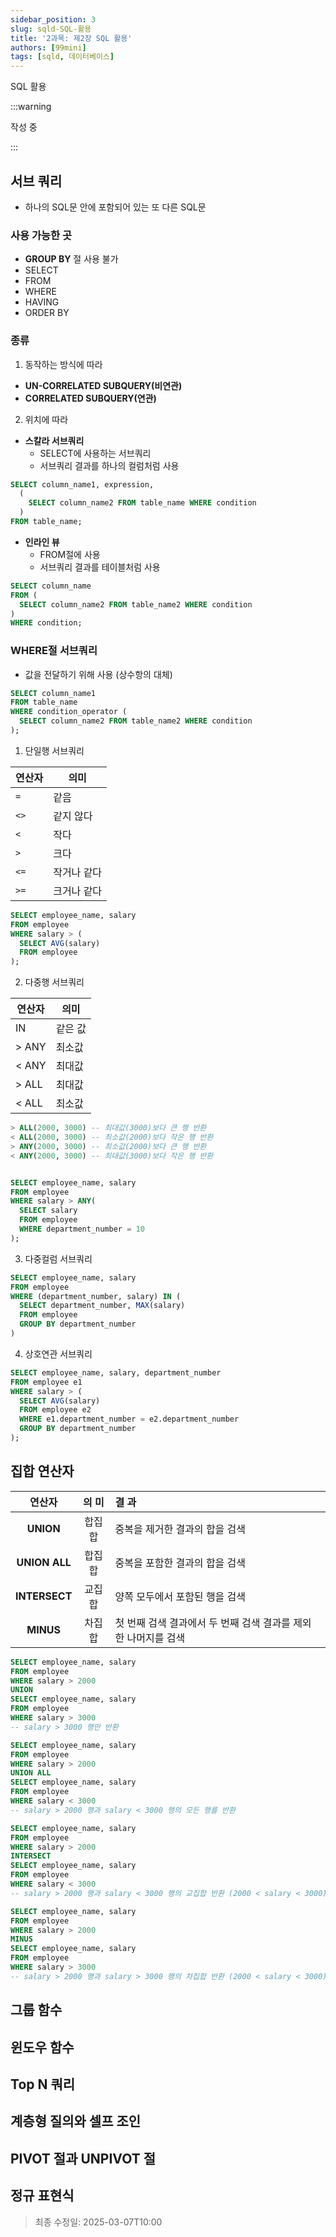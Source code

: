 ```yaml
---
sidebar_position: 3
slug: sqld-SQL-활용
title: '2과목: 제2장 SQL 활용'
authors: [99mini]
tags: [sqld, 데이터베이스]
---
```


SQL 활용

:::warning

작성 중

:::

<!-- truncate -->

## 서브 쿼리

- 하나의 SQL문 안에 포함되어 있는 또 다른 SQL문

### 사용 가능한 곳

- **GROUP BY** 절 사용 불가
- SELECT
- FROM
- WHERE
- HAVING
- ORDER BY

### 종류

1. 동작하는 방식에 따라

- **UN-CORRELATED SUBQUERY(비연관)**
- **CORRELATED SUBQUERY(연관)**

2. 위치에 따라

- **스칼라 서브쿼리**
  - SELECT에 사용하는 서브쿼리
  - 서브쿼리 결과를 하나의 컬럼처럼 사용

```sql title="스칼라 서브쿼리"
SELECT column_name1, expression,
  (
    SELECT column_name2 FROM table_name WHERE condition
  )
FROM table_name;
```

- **인라인 뷰**
  - FROM절에 사용
  - 서브쿼리 결과를 테이블처럼 사용

```sql title="인라인 뷰"
SELECT column_name
FROM (
  SELECT column_name2 FROM table_name2 WHERE condition
)
WHERE condition;
```

### WHERE절 서브쿼리

- 값을 전달하기 위해 사용 (상수항의 대체)

```sql title="WHERE절 서브쿼리"
SELECT column_name1
FROM table_name
WHERE condition_operator (
  SELECT column_name2 FROM table_name2 WHERE condition
);
```

1. 단일행 서브쿼리

| 연산자 | 의미        |
| ------ | ----------- |
| `=`    | 같음        |
| `<>`   | 같지 않다   |
| `<`    | 작다        |
| `>`    | 크다        |
| `<=`   | 작거나 같다 |
| `>=`   | 크거나 같다 |

```sql title="단일행 서브쿼리"
SELECT employee_name, salary
FROM employee
WHERE salary > (
  SELECT AVG(salary)
  FROM employee
);
```

2. 다중행 서브쿼리

| 연산자 | 의미    |
| ------ | ------- |
| IN     | 같은 값 |
| > ANY  | 최소값  |
| < ANY  | 최대값  |
| > ALL  | 최대값  |
| < ALL  | 최소값  |

```sql title="다중행 서브쿼리"
> ALL(2000, 3000) -- 최대값(3000)보다 큰 행 반환
< ALL(2000, 3000) -- 최소값(2000)보다 작은 행 반환
> ANY(2000, 3000) -- 최소값(2000)보다 큰 행 반환
< ANY(2000, 3000) -- 최대값(3000)보다 작은 행 반환
```

```sql title="다중행 서브쿼리 예시"

SELECT employee_name, salary
FROM employee
WHERE salary > ANY(
  SELECT salary
  FROM employee
  WHERE department_number = 10
);
```

3. 다중컬럼 서브쿼리

```sql title="다중컬럼 서브쿼리"
SELECT employee_name, salary
FROM employee
WHERE (department_number, salary) IN (
  SELECT department_number, MAX(salary)
  FROM employee
  GROUP BY department_number
)
```

4. 상호연관 서브쿼리

```sql title="상호연관 서브쿼리"
SELECT employee_name, salary, department_number
FROM employee e1
WHERE salary > (
  SELECT AVG(salary)
  FROM employee e2
  WHERE e1.department_number = e2.department_number
  GROUP BY department_number
);
```

## 집합 연산자

|    연산자     | 의 미  | 결 과                                                          |
| :-----------: | :----: | :------------------------------------------------------------- |
|   **UNION**   | 합집합 | 중복을 제거한 결과의 합을 검색                                 |
| **UNION ALL** | 합집합 | 중복을 포함한 결과의 합을 검색                                 |
| **INTERSECT** | 교집합 | 양쪽 모두에서 포함된 행을 검색                                 |
|   **MINUS**   | 차집합 | 첫 번째 검색 결과에서 두 번째 검색 결과를 제외한 나머지를 검색 |

```sql title="UNION 예시"
SELECT employee_name, salary
FROM employee
WHERE salary > 2000
UNION
SELECT employee_name, salary
FROM employee
WHERE salary > 3000
-- salary > 3000 행만 반환
```

```sql title="UNION ALL 예시"
SELECT employee_name, salary
FROM employee
WHERE salary > 2000
UNION ALL
SELECT employee_name, salary
FROM employee
WHERE salary < 3000
-- salary > 2000 행과 salary < 3000 행의 모든 행를 반환
```

```sql title="INTERSECT 예시"
SELECT employee_name, salary
FROM employee
WHERE salary > 2000
INTERSECT
SELECT employee_name, salary
FROM employee
WHERE salary < 3000
-- salary > 2000 행과 salary < 3000 행의 교집합 반환 (2000 < salary < 3000)
```

```sql title="MINUS 예시"
SELECT employee_name, salary
FROM employee
WHERE salary > 2000
MINUS
SELECT employee_name, salary
FROM employee
WHERE salary > 3000
-- salary > 2000 행과 salary > 3000 행의 차집합 반환 (2000 < salary < 3000)
```

## 그룹 함수

## 윈도우 함수

## Top N 쿼리

## 계층형 질의와 셀프 조인

## PIVOT 절과 UNPIVOT 절

## 정규 표현식

> 최종 수정일: 2025-03-07T10:00
